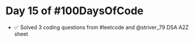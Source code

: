 # Day 15 of #100DaysOfCode

* ✅ Solved 3 coding questions from #leetcode and 
@striver_79 DSA A2Z sheet